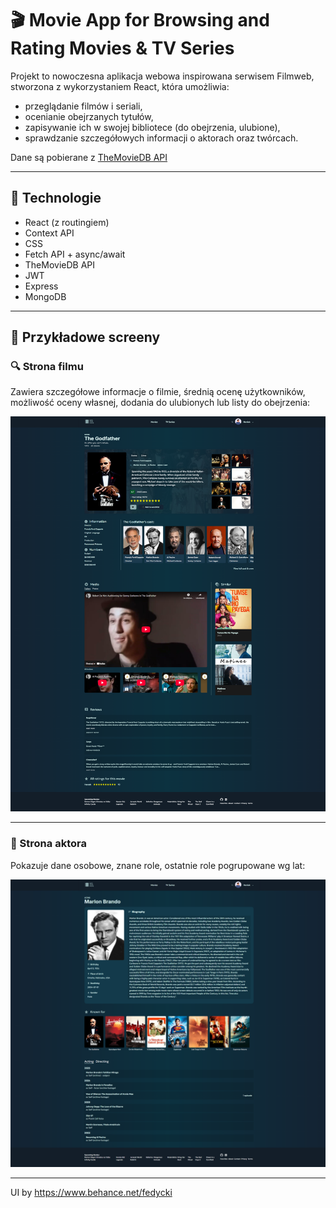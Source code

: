 # 🎬 Movie App for Browsing and Rating Movies & TV Series

Projekt to nowoczesna aplikacja webowa inspirowana serwisem Filmweb, stworzona z wykorzystaniem React, która umożliwia:

- przeglądanie filmów i seriali,
- ocenianie obejrzanych tytułów,
- zapisywanie ich w swojej bibliotece (do obejrzenia, ulubione),
- sprawdzanie szczegółowych informacji o aktorach oraz twórcach.

Dane są pobierane z [TheMovieDB API](https://www.themoviedb.org/)

---

## 🔧 Technologie

- React (z routingiem)
- Context API
- CSS
- Fetch API + async/await
- TheMovieDB API
- JWT
- Express
- MongoDB

---

## 📸 Przykładowe screeny

### 🔍 Strona filmu

Zawiera szczegółowe informacje o filmie, średnią ocenę użytkowników, możliwość oceny własnej, dodania do ulubionych lub listy do obejrzenia:

![Screenshot - Strona filmu](./screenshots/movie_page.png)

---

### 👤 Strona aktora

Pokazuje dane osobowe, znane role, ostatnie role pogrupowane wg lat:

![Screenshot - Strona aktora](./screenshots/actor_page.png)

---

UI by https://www.behance.net/fedycki